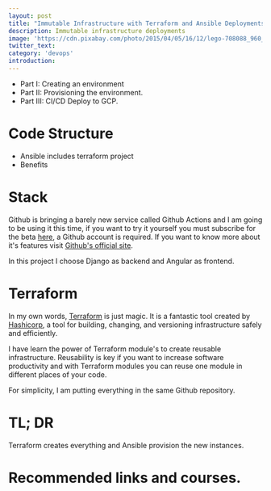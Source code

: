```yaml
---
layout: post
title: "Immutable Infrastructure with Terraform and Ansible Deployments, Part I"
description: Immutable infrastructure deployments
image: 'https://cdn.pixabay.com/photo/2015/04/05/16/12/lego-708088_960_720.jpg'
twitter_text:
category: 'devops'
introduction:
---
```


- Part I: Creating an environment
- Part II: Provisioning the environment.
- Part III: CI/CD Deploy to GCP.


# Code Structure
- Ansible includes terraform project
- Benefits

# Stack
Github is bringing a barely new service called Github Actions and I am going to be using it this time, if you want to try it yourself you must subscribe for the beta [here](https://github.com/features/actions/signup), a Github account is required. If you want to know more about it's features visit [Github's official site](https://github.com/features/actions).

In this project I choose Django as backend and Angular as frontend.

# Terraform
In my own words, [Terraform](https://www.terraform.io/index.html) is just magic. It is a fantastic tool created by [Hashicorp](https://www.hashicorp.com), a tool for building, changing, and versioning infrastructure safely and efficiently.

I have learn the power of Terraform module's to create reusable infrastructure. Reusability is key if you want to increase software productivity and with Terraform modules you can reuse one module in different places of your code.

For simplicity, I am putting everything in the same Github repository.

# TL; DR
Terraform creates everything and Ansible provision the new instances.

# Recommended links and courses.
